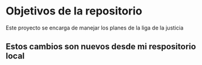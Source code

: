 # Objetivos de la repositorio

Este proyecto se encarga de manejar los planes de la liga de la justicia


## Estos cambios son nuevos desde mi respositorio local

